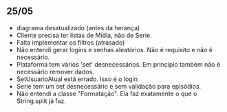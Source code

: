 ## 25/05

- diagrama desatualizado (antes da herança)
- Cliente precisa ter listas de Midia, não de Serie.
- Falta implementar os filtros (atrasado)
- Não entendi gerar logins e senhas aleatórios. Não é requisito e não é necessário.
- Plataforma tem vários 'set' desnecessários. Em princípio também não é necessário remover dados.
- SetUsuarioAtual está errado. Isso é o login
- Serie tem um set desnecessário e sem validação para episódios.
- Não entendi a classe "Formatação". Ela faz exatamente o que o String.split já faz.
